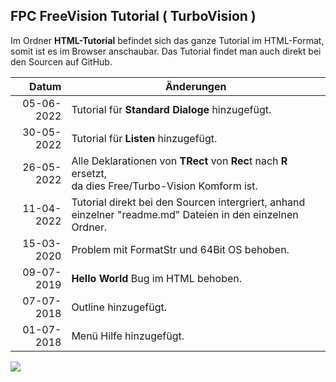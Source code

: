 ## FPC FreeVision Tutorial ( TurboVision )

Im Ordner <b>HTML-Tutorial</b> befindet sich das ganze Tutorial im HTML-Format, somit ist es im Browser anschaubar.
Das Tutorial findet man auch direkt bei den Sourcen auf GitHub.


| Datum | Änderungen 
| ---: | ---
| 05-06-2022 | Tutorial für <b>Standard Dialoge</b> hinzugefügt.
| 30-05-2022 | Tutorial für <b>Listen</b> hinzugefügt.
| 26-05-2022 | Alle Deklarationen von <b>TRect</b> von <b>Rec</b>t nach <b>R</b> ersetzt,<br> da dies Free/Turbo-Vision Komform ist.
| 11-04-2022 | Tutorial direkt bei den Sourcen intergriert, anhand einzelner "readme.md" Dateien in den einzelnen Ordner.
| 15-03-2020 | Problem mit FormatStr und 64Bit OS behoben.
| 09-07-2019 | <b>Hello World</b> Bug im HTML behoben.
| 07-07-2018 | Outline hinzugefügt.
| 01-07-2018 | Menü Hilfe hinzugefügt.

<img src="image.png">

